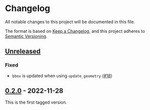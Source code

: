 # Changelog

All notable changes to this project will be documented in this file.

The format is based on [Keep a Changelog](https://keepachangelog.com/en/1.0.0/),
and this project adheres to [Semantic Versioning](https://semver.org/spec/v2.0.0.html).

## [Unreleased]

### Fixed

- `bbox` is updated when using `update_geometry` ([#18](https://github.com/stactools-packages/aster/pull/18))

## [0.2.0] - 2022-11-28

This is the first tagged version.

[Unreleased]: https://github.com/stactools-packages/aster/compare/v0.2.0...HEAD
[0.2.0]: https://github.com/stactools-packages/aster/tag/v0.2.0
